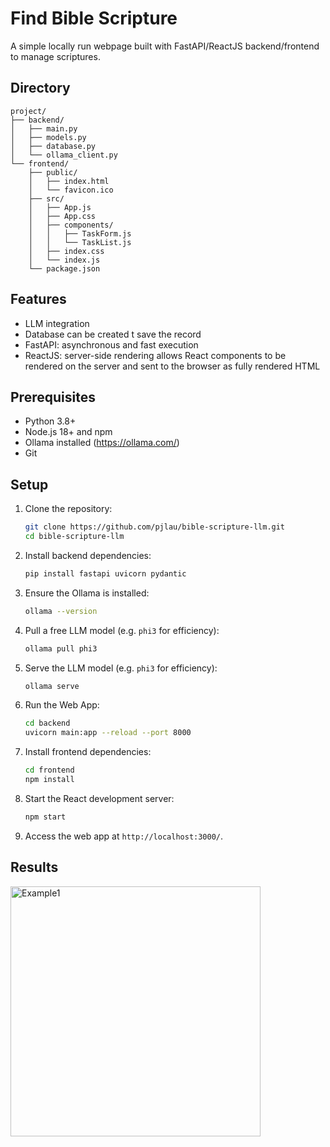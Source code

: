 # Find Bible Scripture

A simple locally run webpage built with FastAPI/ReactJS backend/frontend to manage scriptures.

## Directory

   ```
   project/
   ├── backend/
   │   ├── main.py
   │   ├── models.py
   │   ├── database.py
   │   └── ollama_client.py
   └── frontend/
       ├── public/
       │   ├── index.html
       │   └── favicon.ico
       ├── src/
       │   ├── App.js
       │   ├── App.css
       │   ├── components/
       │   │   ├── TaskForm.js
       │   │   └── TaskList.js
       │   ├── index.css
       │   └── index.js
       └── package.json
   ```

## Features
- LLM integration
- Database can be created t save the record
- FastAPI: asynchronous and fast execution
- ReactJS: server-side rendering allows React components to be rendered on the server and sent to the browser as fully rendered HTML

## Prerequisites
- Python 3.8+
- Node.js 18+ and npm
- Ollama installed (https://ollama.com/)
- Git

## Setup
1. Clone the repository:
   ```bash
   git clone https://github.com/pjlau/bible-scripture-llm.git
   cd bible-scripture-llm
2. Install backend dependencies:
   ```bash
   pip install fastapi uvicorn pydantic
3. Ensure the Ollama is installed:
   ```bash
   ollama --version
4. Pull a free LLM model (e.g. `phi3` for efficiency):
   ```bash
   ollama pull phi3
5. Serve the LLM model (e.g. `phi3` for efficiency):
   ```bash
   ollama serve
6. Run the Web App:
   ```bash
   cd backend
   uvicorn main:app --reload --port 8000
7. Install frontend dependencies:
   ```bash
   cd frontend
   npm install
8. Start the React development server:
   ```bash
   npm start
9. Access the web app at `http://localhost:3000/`.

## Results

<img src="images/demo_fig1.png" alt="Example1" width="400">
